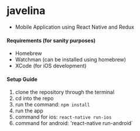 # javelina* Mobile Application using React Native and Redux#### Requirements (for sanity purposes)* Homebrew* Watchman (can be installed using homebrew)* XCode (for iOS development)#### Setup Guide1. clone the repository through the terminal2. cd into the repo3. run the command: `npm install`4. run the app  1. command for ios: `react-native run-ios`  2. command for android: 'react-native run-android`
